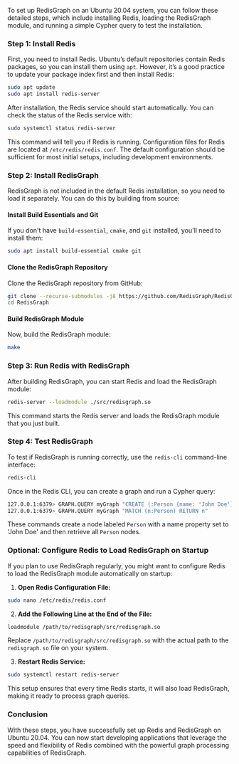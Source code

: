 To set up RedisGraph on an Ubuntu 20.04 system, you can follow these detailed steps, which include installing Redis, loading the RedisGraph module, and running a simple Cypher query to test the installation. 

### Step 1: Install Redis

First, you need to install Redis. Ubuntu’s default repositories contain Redis packages, so you can install them using `apt`. However, it’s a good practice to update your package index first and then install Redis:

```bash
sudo apt update
sudo apt install redis-server
```

After installation, the Redis service should start automatically. You can check the status of the Redis service with:

```bash
sudo systemctl status redis-server
```

This command will tell you if Redis is running. Configuration files for Redis are located at `/etc/redis/redis.conf`. The default configuration should be sufficient for most initial setups, including development environments.

### Step 2: Install RedisGraph

RedisGraph is not included in the default Redis installation, so you need to load it separately. You can do this by building from source:

#### Install Build Essentials and Git

If you don't have `build-essential`, `cmake`, and `git` installed, you'll need to install them:

```bash
sudo apt install build-essential cmake git
```

#### Clone the RedisGraph Repository

Clone the RedisGraph repository from GitHub:

```bash
git clone --recurse-submodules -j8 https://github.com/RedisGraph/RedisGraph.git
cd RedisGraph
```

#### Build RedisGraph Module

Now, build the RedisGraph module:

```bash
make
```

### Step 3: Run Redis with RedisGraph

After building RedisGraph, you can start Redis and load the RedisGraph module:

```bash
redis-server --loadmodule ./src/redisgraph.so
```

This command starts the Redis server and loads the RedisGraph module that you just built.

### Step 4: Test RedisGraph

To test if RedisGraph is running correctly, use the `redis-cli` command-line interface:

```bash
redis-cli
```

Once in the Redis CLI, you can create a graph and run a Cypher query:

```bash
127.0.0.1:6379> GRAPH.QUERY myGraph "CREATE (:Person {name: 'John Doe'})"
127.0.0.1:6379> GRAPH.QUERY myGraph "MATCH (n:Person) RETURN n"
```

These commands create a node labeled `Person` with a name property set to 'John Doe' and then retrieve all `Person` nodes.

### Optional: Configure Redis to Load RedisGraph on Startup

If you plan to use RedisGraph regularly, you might want to configure Redis to load the RedisGraph module automatically on startup:

1. **Open Redis Configuration File:**

```bash
sudo nano /etc/redis/redis.conf
```

2. **Add the Following Line at the End of the File:**

```bash
loadmodule /path/to/redisgraph/src/redisgraph.so
```

Replace `/path/to/redisgraph/src/redisgraph.so` with the actual path to the `redisgraph.so` file on your system.

3. **Restart Redis Service:**

```bash
sudo systemctl restart redis-server
```

This setup ensures that every time Redis starts, it will also load RedisGraph, making it ready to process graph queries.

### Conclusion

With these steps, you have successfully set up Redis and RedisGraph on Ubuntu 20.04. You can now start developing applications that leverage the speed and flexibility of Redis combined with the powerful graph processing capabilities of RedisGraph.